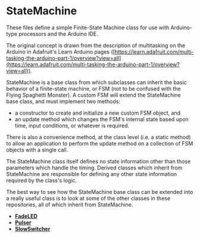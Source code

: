 # StateMachine

These files define a simple Finite-State Machine class for use with Arduino-type processors and the Arduino IDE.

The original concept is drawn from the description of multitasking on the Arduino in Adafruit's Learn Arduino pages ([https://learn.adafruit.com/multi-tasking-the-arduino-part-1/overview?view=all](https://learn.adafruit.com/multi-tasking-the-arduino-part-1/overview?view=all)).

StateMachine is a base class from which subclasses can inherit the basic behavior of a finite-state machine, or FSM (not to be confused with the Flying Spaghetti Monster).  A custom FSM will extend the StateMachine base class, and must implement two methods:

* a constructor to create and initialize a new custom FSM object, and
* an update method which changes the FSM's internal state based upon time, input conditions, or whatever is required.

There is also a convenience method, at the class level (i.e. a static method) to allow an application to perform the update method on a collection of FSM objects with a single call.

The StateMachine class itself defines no state information other than those parameters which handle the timing.  Derived classes which inherit from StateMachine are responsible for defining any other state information required by the class's logic.
  
The best way to see how the StateMachine base class can be extended into a really useful class is to look at some of the other classes in these repositories, all of which inherit from StateMachine.

* [__FadeLED__](https://github.com/twrackers/FadeLED-library)
* [__Pulser__](https://github.com/twrackers/Pulser-library)
* [__SlowSwitcher__](https://github.com/twrackers/SlowSwitcher-library)
